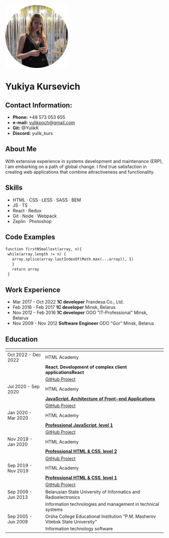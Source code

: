 <p align="left">
 <img width="200px" src="/img/avatar.png" alt="Yuliya Kursevich"/>
</p>

# Yukiya Kursevich

## Contact Information:

- **Phone:** +48 573 053 655
- **e-mail:** yulikpoch@gmail.com
- **Git:** @YulikK
- **Discord:** yulik_kurs

## About Me

With extensive experience in systems development and maintenance (ERP), I am embarking on a path of global change. I find true satisfaction in creating web applications that combine attractiveness and functionality.

## Skills

- HTML · CSS · LESS · SASS · BEM
- JS · TS
- React · Redux
- Git · Node · Webpack
- Zeplin · Photoshop

## Code Examples

```
function firstNSmallest(array, n){
 while(array.length != n) {
   array.splice(array.lastIndexOf(Math.max(...array)), 1)
   }
   return array
 }
```

## Work Experience

- Mar 2017 - Oct 2022 **1C developer** Frandesa Co., Ltd.
- Feb 2016 - Feb 2017 **1C developer** Minsk, Belarus
- Nov 2012 - Feb 2016 **1C developer** OOO "IT-Professional" Minsk, Belarus
- Nov 2009 - Nov 2012 **Software Engineer** ODO "Gor" Minsk, Belarus

## Education
| <!-- -->      | <!-- -->        |
|:--------------|:----------------|
| Oct 2022 - Dec 2022| HTML Academy |
|                    | **React. Development of complex client applicationsReact**|
|                    | [GitHub Project](https://github.com/YulikK/1150911-six-cities-simple-11 "link to GitHub Project")|
| Jul 2020 - Sep 2020| HTML Academy |
|                    | **[JavaScript. Architecture of Front-end Applications](https://assets.htmlacademy.ru/certificates/intensive/169/1150911.pdf?1601120092 "certificate")**|
|                    | [GitHub Project](https://github.com/YulikK/cinemaddict "link to GitHub Project")|
| Jan 2020 - Mar 2020| HTML Academy |
|                    | **[Professional JavaScript, level 1](https://assets.htmlacademy.ru/certificates/intensive/123/1150911.pdf?1584341631 "certificate")**|
|                    | [GitHub Project](https://github.com/YulikK/kekstagram "link to GitHub Project")|
| Nov 2019 - Jan 2020| HTML Academy |
|                    | **[Professional HTML & CSS, level 2](https://assets.htmlacademy.ru/certificates/intensive/117/1150911.pdf?1579195203 "certificate")**|
|                    | [GitHub Project](https://github.com/YulikK/cat-energy "link to GitHub Project")|
| Sep 2019 - Nov 2019| HTML Academy |
|                    | **[Professional HTML & CSS, level 1](https://assets.htmlacademy.ru/certificates/intensive/111/1150911.pdf?1571128870 "certificate")**|
|                    | [GitHub Project](https://yulikk.github.io/Sedona "link to GitHub Project")|
| Sep 2009 - Jun 2013| Belarusian State University of Informatics and Radioelectronics |
|                    | Information technologies and management in technical systems|
| Sep 2005 - Jun 2009| Orsha College Educational Institution "P.M. Masherov Vitebsk State University" |
|                    | Information technology software|
